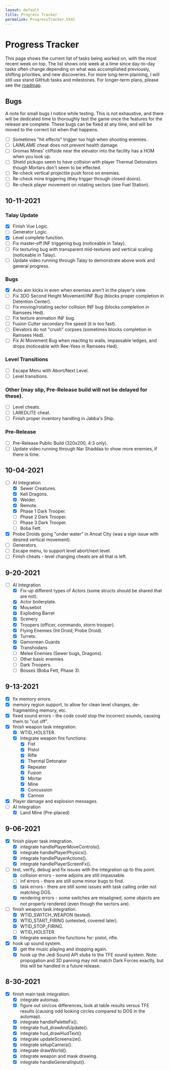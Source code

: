 ```yaml
---
layout: default
title: Progress Tracker
permalink: ProgressTracker.html
---
```

# Progress Tracker
This page shows the current list of tasks being worked on, with the most recent week on top. The list shows one week at a time since day-to-day tasks often change depending on what was accomplished previously, shifting priorities, and new discoveries. For more long-term planning, I will still use stand GitHub tasks and milestones. For longer-term plans, please see the [roadmap](Roadmap.html).

## Bugs
A note for small bugs I notice while testing. This is not exhaustive, and there will be dedicated time to thoroughly test the game once the features for the release are complete. These bugs can be fixed at any time, and will be moved to the correct list when that happens.
- [ ] Sometimes "hit effects" trigger too high when shooting enemies.
- [ ] LAIMLAME cheat does not prevent health damage.
- [ ] Gromas Mines' cliffside near the elevator into the facility has a HOM when you look up.
- [ ] Shield pickups seem to have collision with player Thermal Detonators though Mortars don't seem to be effected.
- [ ] Re-check vertical projectile push force on enemies.
- [ ] Re-check mine triggering (they trigger through closed doors).
- [ ] Re-check player movement on rotating sectors (see Fuel Station).

## 10-11-2021
### Talay Update
- [x] Finish Vue Logic.
- [ ] Generator Logic.
- [x] Level complete function.
- [ ] Fix master-off INF triggering bug (noticeable in Talay).
- [ ] Fix texturing bug with transparent mid-textures and vertical scaling (noticeable in Talay).
- [ ] Update video running through Talay to demonstrate above work and general progress.

### Bugs
- [x] Auto aim kicks in even when enemies aren't in the player's view.
- [ ] Fix 3DO Second Height Movement/INF Bug (blocks proper completion in Detention Center).
- [ ] Fix moving/rotating sector collision INF bug (blocks completion in Ramsees Hed).
- [ ] Fix texture animation INF bug.
- [ ] Fusion Cutter secondary fire speed (it is too fast).
- [ ] Elevators do not "crush" corpses (sometimes blocks completion in Ramsees Hed).
- [ ] Fix AI Movement Bug when reacting to walls, impassable ledges, and drops (noticeable with Ree-Yees in Ramsees Hed).

### Level Transitions
- [ ] Escape Menu with Abort/Next Level.
- [ ] Level transitions.

### Other (may slip, Pre-Release build will not be delayed for these).
- [ ] Level cheats.
- [ ] LAREDLITE cheat.
- [ ] Finish proper inventory handling in Jabba's Ship.

### Pre-Release
- [ ] Pre-Release Public Build (320x200, 4:3 only).
- [ ] Update video running through Nar Shaddaa to show more enemies, if there is time.

## 10-04-2021
- [ ] AI Integration
  - [x] Sewer Creatures.
  - [x] Kell Dragons.
  - [x] Welder.
  - [x] Remote.
  - [x] Phase 1 Dark Trooper.
  - [ ] Phase 2 Dark Trooper.
  - [ ] Phase 3 Dark Trooper.
  - [ ] Boba Fett.
- [x] Probe Droids going "under water" in Anoat City (was a sign issue with desired vertical movement).
- [ ] Generators.
- [ ] Escape menu, to support level abort/next level.
- [ ] Finish cheats - level changing cheats are all that is left.

## 9-20-2021
- [ ] AI Integration
  - [x] Fix-up different types of Actors (some structs should be shared that are not).
  - [x] Actor boilerplate.
  - [x] Mousebot
  - [x] Exploding Barrel
  - [x] Scenery
  - [x] Troopers (officer, commando, storm trooper).
  - [x] Flying Enemies (Int Droid, Probe Droid).
  - [x] Turrets.
  - [x] Gamorrean Guards
  - [x] Transhodans
  - [ ] Melee Enemies (Sewer bugs, Dragons).
  - [ ] Other basic enemies.
  - [ ] Dark Troopers.
  - [ ] Bosses (Boba Fett, Phase 3).

## 9-13-2021
- [x] fix memory errors.
- [x] memory region support, to allow for clean level changes, de-fragmenting memory, etc.
- [x] fixed sound errors - the code could stop the incorrect sounds, causing them to "cut off".
- [x] finish weapon task integration.
  - [x] WTID_HOLSTER.
  - [x] Integrate weapon fire functions:
    - [x] Fist
    - [x] Pistol
    - [x] Rifle
    - [x] Thermal Detonator
    - [x] Repeater
    - [x] Fusion
    - [x] Mortar
    - [x] Mine
    - [x] Concussion
    - [x] Cannon
- [x] Player damage and explosion messages.
- [ ] AI Integration
  - [x] Land Mine (Pre-placed)

## 9-06-2021
- [x] finish player task integration.
  - [x] integrate handlePlayerMoveControls().
  - [x] integrate handlePlayerPhysics().
  - [x] integrate handlePlayerActions().
  - [x] integrate handlePlayerScreenFx().
- [ ] test, verify, debug and fix issues with the integration up to this point.
  - [x] collision errors - some adjoins are still impassable.
  - [ ] inf errors - there are still some minor bugs to find.
  - [x] task errors - there are still some issues with task calling order not matching DOS.
  - [x] rendering errors - some switches are misaligned, some objects are not properly rendered (even though the sectors are).
- [ ] finish weapon task integration.
  - [x] WTID_SWITCH_WEAPON (tested).
  - [x] WTID_START_FIRING (untested, covered later).
  - [x] WTID_STOP_FIRING.
  - [ ] WTID_HOLSTER.
  - [x] Integrate weapon fire functions for: pistol, rifle.
- [x] hook up sound system.
  - [x] get the music playing and stopping again.
  - [x] hook up the Jedi Sound API stubs to the TFE sound system. Note: propogation and 3D panning may not match Dark Forces exactly, but this will be handled in a future release.

## 8-30-2021
- [x] finish main task integration.
  - [x] integrate automap.
  - [x] figure out sin/cos differences, look at table results versus TFE results (causing odd looking circles compared to DOS in the automap).
  - [x] integrate handlePaletteFx().
  - [x] integrate hud_drawAndUpdate().
  - [x] integrate hud_drawHudText().
  - [x] integrate updateScreensize().
  - [x] integrate setupCamera().
  - [x] integrate drawWorld().
  - [x] integrate weapon and mask drawing.
  - [x] integrate handleGeneralInput().
